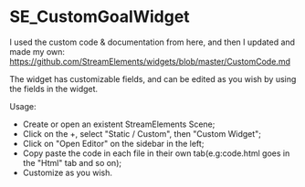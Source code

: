 # SE_CustomGoalWidget

I used the custom code & documentation from here, and then I updated and made my own:
https://github.com/StreamElements/widgets/blob/master/CustomCode.md

The widget has customizable fields, and can be edited as you wish by using the fields in the widget.

Usage:
- Create or open an existent StreamElements Scene;
- Click on the +, select "Static / Custom", then "Custom Widget";
- Click on "Open Editor" on the sidebar in the left;
- Copy paste the code in each file in their own tab(e.g:code.html goes in the "Html" tab and so on);
- Customize as you wish.

